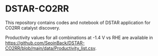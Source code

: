 # DSTAR-CO2RR
This repository contains codes and notebook of DSTAR application for CO2RR catalyst discovery.

Productivity values for all combinations at -1.4 V vs RHE are available in https://github.com/SeoinBack/DSTAR-CO2RR/blob/main/data/Productivity_list.csv.
